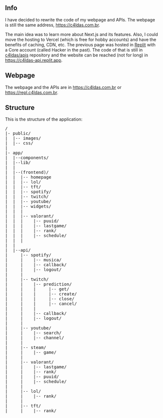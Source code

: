 <h2>Info</h2>

I have decided to rewrite the code of my webpage and APIs. The webpage is still the same address, https://c4ldas.com.br. 

The main idea was to learn more about Next.js and its features. Also, I could move the hosting to Vercel (which is free for hobby accounts) and have the benefits of caching, CDN, etc. 
The previous page was hosted in [Replit](https://replit.com) with a Core account (called Hacker in the past). The code of that is still in [c4ldas/apis](https://github.com/c4ldas/apis) repository and the website can be reached (not for long) in https://c4ldas-api.replit.app.

<h2>Webpage</h2>

The webpage and the APIs are in https://c4ldas.com.br or https://repl.c4ldas.com.br.

<h2> Structure </h2>

This is the structure of the application:

<pre>
/
|- public/
|  |-- images/
|  |-- css/
|
|- app/
|  |--components/
|  |--lib/
|  |
|  |--(frontend)/
|  |  |-- homepage          
|  |  |-- lol/              
|  |  |-- tft/              
|  |  |-- spotify/          
|  |  |-- twitch/           
|  |  |-- youtube/          
|  |  |-- widgets/          
|  |  |
|  |  |-- valorant/         
|  |  |    |-- puuid/       
|  |  |    |-- lastgame/    
|  |  |    |-- rank/        
|  |  |    |-- schedule/    
|  |  |
|  |
|  |--api/
|     |-- spotify/
|     |    |-- musica/      
|     |    |-- callback/    
|     |    |-- logout/      
|     |
|     |-- twitch/
|     |    |-- prediction/
|     |    |     |-- get/   
|     |    |     |-- create/
|     |    |     |-- close/ 
|     |    |     |-- cancel/
|     |    |
|     |    |-- callback/    
|     |    |-- logout/      
|     |
|     |-- youtube/
|     |    |-- search/      
|     |    |-- channel/     
|     |             
|     |-- steam/
|     |    |-- game/        
|     |
|     |-- valorant/
|     |    |-- lastgame/    
|     |    |-- rank/        
|     |    |-- puuid/       
|     |    |-- schedule/    
|     |
|     |-- lol/        
|     |    |-- rank/        
|     |
|     |-- tft/        
|     |    |-- rank/        
</pre>
